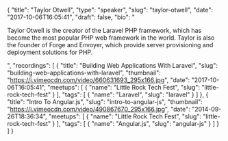 {
  "title": "Taylor Otwell",
  "type": "speaker",
  "slug": "taylor-otwell",
  "date": "2017-10-06T16:05:41",
  "draft": false,
  "bio": "<p>Taylor Otwell is the creator of the Laravel PHP framework, which has become the most popular PHP web framework in the world. Taylor is also the founder of Forge and Envoyer, which provide server provisioning and deployment solutions for PHP.</p>",
  "recordings": [
    {
      "title": "Building Web Applications With Laravel",
      "slug": "building-web-applications-with-laravel",
      "thumbnail": "https://i.vimeocdn.com/video/660631693_295x166.jpg",
      "date": "2017-10-06T16:05:41",
      "meetups": [
        {
          "name": "Little Rock Tech Fest",
          "slug": "little-rock-tech-fest"
        }
      ],
      "tags": [
        {
          "name": "Laravel",
          "slug": "laravel"
        }
      ]
    },
    {
      "title": "Intro To Angular.js",
      "slug": "intro-to-angular-js",
      "thumbnail": "https://i.vimeocdn.com/video/490867670_295x166.jpg",
      "date": "2014-09-26T18:36:34",
      "meetups": [
        {
          "name": "Little Rock Tech Fest",
          "slug": "little-rock-tech-fest"
        }
      ],
      "tags": [
        {
          "name": "Angular.js",
          "slug": "angular-js"
        }
      ]
    }
  ]
}